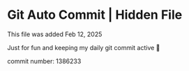 # Git Auto Commit | Hidden File

This file was added Feb 12, 2025

Just for fun and keeping my daily git commit active 🤪

commit number: 1386233
